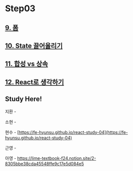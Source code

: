 # Step03

## [9. 폼](https://ko.reactjs.org/docs/forms.html)
## [10. State 끌어올리기](https://ko.reactjs.org/docs/lifting-state-up.html)
## [11. 합성 vs 상속](https://ko.reactjs.org/docs/composition-vs-inheritance.html)
## [12. React로 생각하기](https://ko.reactjs.org/docs/thinking-in-react.html)

## Study Here!

지환 - 

소현 -

현수 - [https://fe-hyunsu.github.io/react-study-04](https://fe-hyunsu.github.io/react-study-04)

근영 - 

아영 - https://lime-textbook-f24.notion.site/2-8305bbe38cda45548ffe9c17e5d084e5
